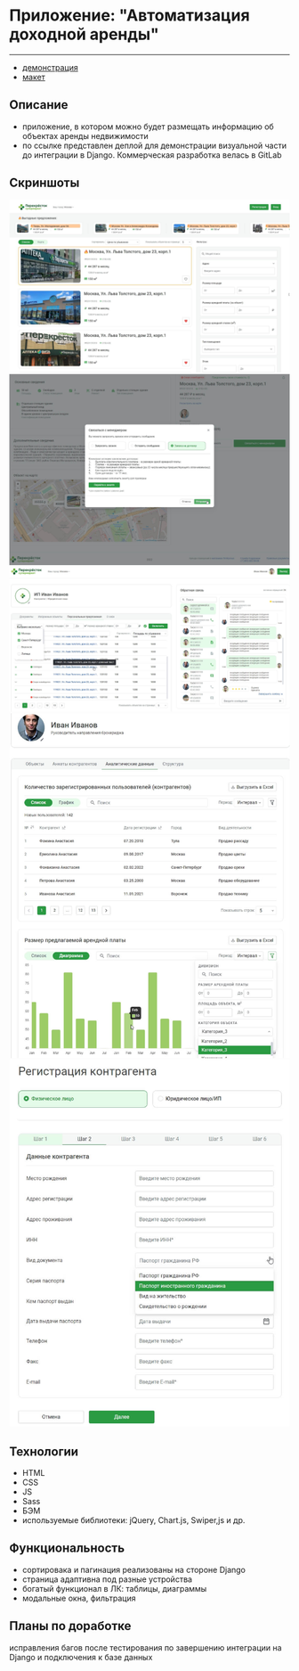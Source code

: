 # Приложение: "Автоматизация доходной аренды"
***

- [демонстрация](https://grade-nmishaev.herokuapp.com/)
- [макет](https://www.figma.com/file/KGcPsp9R7mr2WOlmNgYa6h/%D0%94%D0%BE%D1%85%D0%BE%D0%B4%D0%BD%D0%B0%D1%8F-%D0%B0%D1%80%D0%B5%D0%BD%D0%B4%D0%B0-28%2C03?node-id=281%3A21447)

## Описание
- приложение, в котором можно будет размещать информацию об объектах аренды недвижимости
- по ссылке представлен деплой для демонстрации визуальной части до интеграции в Django. Коммерческая разработка велась в GitLab

## Скриншоты
![главная](https://github.com/NikolayMishaev/automation-of-rental-income/raw/main/assets/readme/01.jpg)
![карточка объекта](https://github.com/NikolayMishaev/automation-of-rental-income/raw/main/assets/readme/02.jpg)
![ЛК ФЛ](https://github.com/NikolayMishaev/automation-of-rental-income/raw/main/assets/readme/03.jpg)
![ЛК менеджер](https://github.com/NikolayMishaev/automation-of-rental-income/raw/main/assets/readme/04.jpg)
![регистрация](https://github.com/NikolayMishaev/automation-of-rental-income/raw/main/assets/readme/05.jpg)

## Технологии
- HTML
- CSS
- JS
- Sass
- БЭМ
- используемые библиотеки: jQuery, Chart.js, Swiper,js и др.

## Функциональность
- сортировака и пагинация реализованы на стороне Django
- страница адаптивна под разные устройства
- богатый функционал в ЛК: таблицы, диаграммы
- модальные окна, фильтрация

## Планы по доработке
исправления багов после тестирования по завершению интеграции на Django и подключения к базе данных

